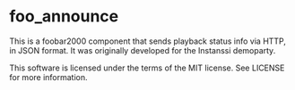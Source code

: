 # foo_announce
This is a foobar2000 component that sends playback status info via HTTP, in JSON format. It was originally developed for the Instanssi demoparty.

This software is licensed under the terms of the MIT license. See LICENSE for more information.
